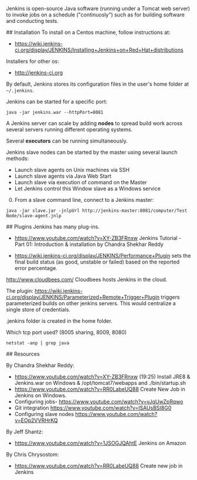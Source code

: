 Jenkins is open-source Java software (running under a Tomcat web server)
to invoke jobs on a schedule ("continuosly")
such as for building software and conducting tests.

<a id="Install">
## Installation</a>
To install on a Centos machine, follow instructions at:

 * https://wiki.jenkins-ci.org/display/JENKINS/Installing+Jenkins+on+Red+Hat+distributions

Installers for other os:

 * <a target="_blank" href="http://jenkins-ci.org">http://jenkins-ci.org</a>

By default, Jenkins stores its configuration files in the user's home folder at `~/.jenkins`.

Jenkins can be started for a specific port:

 ```
 java -jar jenkins.war --httpPort=8081
 ```

A Jenkins server can scale by adding **nodes** to spread build work across several servers running different operating systems.

Several **executors** can be running simultaneously.

Jenkins slave nodes can be started by the master using several launch methods:

 * Launch slave agents on Unix machines via SSH
 * Launch slave agents via Java Web Start
 * Launch slave via execution of command on the Master
 * Let Jenkins control this Window slave as a Windows service

0. From a slave command line, connect to a Jenkins master:
 
 ```
 java -jar slave.jar -jnlpUrl http://jenkins-master:8081/computer/Test Node/slave-agent.jnlp
 ```

<a id="Plugins">
## Plugins</a>
Jenkins has many plug-ins.

  * https://www.youtube.com/watch?v=XY-ZB3FRnxw 
    Jenkins Tutorial - Part 01: Introduction & installation by Chandra Shekhar Reddy

  * https://wiki.jenkins-ci.org/display/JENKINS/Performance+Plugin
  sets the final build status (as good, unstable or failed) based on the reported error percentage. 

http://www.cloudbees.com/
Cloudbees hosts Jenkins in the cloud.


The plugin:
https://wiki.jenkins-ci.org/display/JENKINS/Parameterized+Remote+Trigger+Plugin
triggers parameterized builds on other jenkins servers. 
This would centralize a single store of credentials.

.jenkins folder is created in the home folder.

Which tcp port used? (8005 sharing, 8009, 8080) 

  ```
  netstat -anp | grep java
  ```

<a id="Resources">
## Resources</a>

By Chandra Shekhar Reddy:
  * https://www.youtube.com/watch?v=XY-ZB3FRnxw (19:25) Install JRE8 & Jenkins.war on Windows & /opt/tomcat7/webapps
    and ./bin/startup.sh
  * https://www.youtube.com/watch?v=RR0LabeUQ88  Create New Job in Jenkins on Windows.
  * Configuring jobs- https://www.youtube.com/watch?v=vJqUwZpRqwo
  * Git integration https://www.youtube.com/watch?v=ISAUsBSI8G0
  * Configuring slave nodes https://www.youtube.com/watch?v=EOp2VVRHrKQ

By Jeff Shantz:
  * https://www.youtube.com/watch?v=1JSOGJQAhtE Jenkins on Amazon

By Chris Chrysostom:
 * https://www.youtube.com/watch?v=RR0LabeUQ88 Create new job in Jenkins
